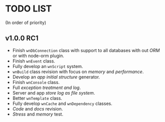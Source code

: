 TODO LIST
==============
(In order of priority)

## v1.0.0 RC1

- Finish `wnDbConnection` class with support to all databases with out *ORM* or with node-orm plugin.
- Finish `wnEvent` class.
- Fully develop an `wnScript` system.
- `wnBuild` class revision with focus on *memory* and *performance*.
- Develop an *app initial structure* generator.
- Finish `wnConsole` class.
- Full *exception treatment and log*.
- Server and app *store log as file system*.
- Better `wnTemplate` class.
- Fully develop `wnCache` and `wnDependency` classes.
- *Code* and *docs* revision.
- *Stress* and *memory* test.